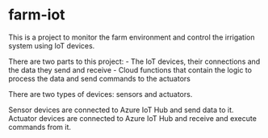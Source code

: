 # farm-iot

This is a project to monitor the farm environment and control the irrigation system using IoT devices.

There are two parts to this project:
    - The IoT devices, their connections and the data they send and receive
    - Cloud functions that contain the logic to process the data and send commands to the actuators

There are two types of devices: sensors and actuators.

Sensor devices are connected to Azure IoT Hub and send data to it. Actuator devices are connected to Azure IoT Hub and receive and execute commands from it.



<!-- ## Getting Started

The project uses mocked sensors and actuators from Counterfit so python3 is required to gather the data and see the results.

```bash
# Install Counterfit and the required packages
pip install -r requirements.txt

# Run the Counterfit environment
counterfit
```

The sensors app uses pins 0 and 1 -->
